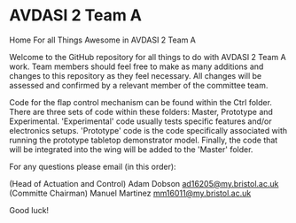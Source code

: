 # AVDASI 2 Team A
Home For all Things Awesome in AVDASI 2 Team A

Welcome to the GitHub repository for all things to do with AVDASI 2 Team A work. Team members should feel free to make as many additions and changes to this repository as they feel necessary. All changes will be assessed and confirmed by a relevant member of the committee team.

Code for the flap control mechanism can be found within the Ctrl folder. There are three sets of code within these folders: Master, Prototype and Experimental. 'Experimental' code usually tests specific features and/or electronics setups. 'Prototype' code is the code specifically associated with running the prototype tabletop demonstrator model. Finally, the code that will be integrated into the wing will be added to the 'Master' folder.

For any questions please email (in this order):

(Head of Actuation and Control)        Adam Dobson          ad16205@my.bristol.ac.uk
(Committe Chairman)                    Manuel Martinez      mm16011@my.bristol.ac.uk

Good luck!
